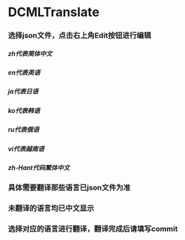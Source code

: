 # DCMLTranslate

### 选择json文件，点击右上角Edit按钮进行编辑

##### zh代表简体中文
##### en代表英语
##### ja代表日语
##### ko代表韩语
##### ru代表俄语
##### vi代表越南语
##### zh-Hant代码繁体中文

### 具体需要翻译那些语言已json文件为准

### 未翻译的语言均已中文显示

### 选择对应的语言进行翻译，翻译完成后请填写commit
